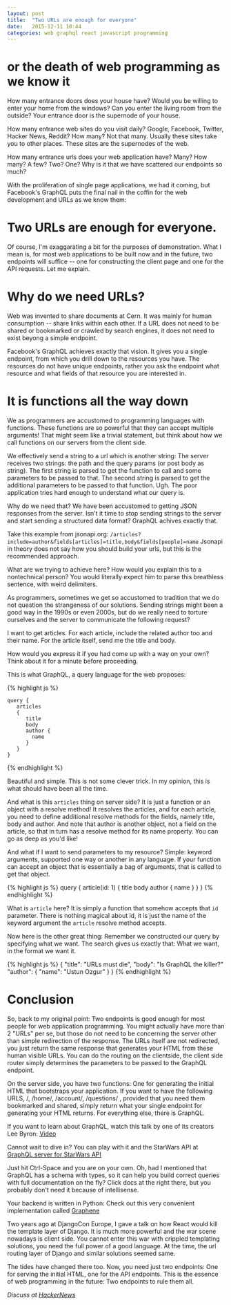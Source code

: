 ```yaml
---
layout: post
title:  "Two URLs are enough for everyone"
date:   2015-12-11 10:44
categories: web graphql react javascript programming
---
```


# or the death of web programming as we know it
How many entrance doors does your house have? Would you be willing to enter
your home from the windows? Can you enter the living room from the outside?
Your entrance door is the supernode of your house.

How many entrance web sites do you visit daily? Google, Facebook, Twitter,
Hacker News, Reddit? How many? Not that many. Usually these sites
take you to other places. These sites are the supernodes of the web.

How many entrance urls does your web application have? Many? How many? A few?
Two? One? Why is it that we have scattered our endpoints so much?

With the proliferation of single page applications, we had it coming, but
Facebook's GraphQL puts the final nail in the coffin for the web development
and URLs as we know them:

# Two URLs are enough for everyone.

Of course, I'm exaggarating a bit for the purposes of demonstration. What I
mean is, for most web applications to be built now and in the future, two
endpoints will suffice -- one for constructing the client page and one for the
API requests. Let me explain.

# Why do we need URLs?

Web was invented to share documents at Cern. It was mainly for human
consumption -- share links within each other. If a URL does not need to be
shared or bookmarked or crawled by search engines, it does not need to exist
beyong a simple endpoint.

Facebook's GraphQL achieves exactly that vision. It gives you a single
endpoint, from which you drill down to the resources you have. The resources
do not have unique endpoints, rather you ask the endpoint what resource and
what fields of that resource you are interested in.

# It is functions all the way down

We as programmers are accustomed to programming languages with
functions. These functions are so powerful that they can accept multiple
arguments! That might seem like a trivial statement, but think about how we
call functions on our servers from the client side.

We effectively send a string to a url which is another string: The server
receives two strings: the path and the query params (or post body as
string). The first string is parsed to get the function to call and some
parameters to be passed to that. The second string is parsed to get the
additional parameters to be passed to that function. Ugh. The poor application
tries hard enough to understand what our query is.

Why do we need that? We have been accustomed to getting JSON responses from the server. Isn't it time to stop sending strings to the server and start sending a structured data format? GraphQL achives exactly that.

Take this example from jsonapi.org: `/articles?include=author&fields[articles]=title,body&fields[people]=name`
Jsonapi in theory does not say how you should build your urls, but this is the recommended approach.

What are we trying to achieve here? How would you explain this to a
nontechnical person? You would literally expect him to parse this breathless
sentence, with weird delimiters.

As programmers, sometimes we get so accustomed to tradition that we do not
question the strangeness of our solutions. Sending strings might been a good
way in the 1990s or even 2000s, but do we really need to torture ourselves and
the server to communicate the following request?

I want to get articles. For each article, include the related author too and
their name. For the article itself, send me the title and body.

How would you express it if you had come up with a way on your own? Think
about it for a minute before proceeding.

This is what GraphQL, a query language for the web proposes:

{% highlight js %}

    query {
       articles
       {
          title
          body
          author {
            name
          }
       }
    }
{% endhighlight %}

Beautiful and simple. This is not some clever trick. In my opinion, this is
what should have been all the time.

And what is this `articles` thing on server side? It is just a function or an
object with a resolve method!  It resolves the articles, and for each article,
you need to define additional resolve methods for the fields, namely title,
body and author. And note that author is another object, not a field on the
article, so that in turn has a resolve method for its name property. You can
go as deep as you'd like!

And what if I want to send parameters to my resource? Simple: keyword
arguments, supported one way or another in any language. If your function can
accept an object that is essentially a bag of arguments, that is called to get
that object.

{% highlight js %}
    query {
       article(id: 1)
       {
          title
          body
          author {
            name
          }
       }
    }
{% endhighlight %}


What is `article` here? It is simply a function that somehow accepts that `id`
parameter. There is nothing magical about id, it is just the name of the
keyword argument the `article` resolve method accepts.

Now here is the other great thing: Remember we constructed our query by
specifying what we want. The search gives us exactly that: What we want, in
the format we want it.

{% highlight js %}
{
"title": "URLs must die",
"body": "Is GraphQL the killer?"
"author": {
      "name": "Ustun Ozgur"
}
}
{% endhighlight %}

# Conclusion

So, back to my original point: Two endpoints is good enough for most people
for web application programming. You might actually have more than 2 "URLs"
per se, but those do not need to be concerning the server other than simple
redirection of the response. The URLs itself are not redirected, you just
return the same response that generates your HTML from these human visible
URLs. You can do the routing on the clientside, the client side router simply
determines the parameters to be passed to the GraphQL endpoint.

On the server side, you have two functions: One for generating the initial
HTML that bootstraps your application. If you want to have the following URLS,
/, /home/, /account/, /questions/ , provided that you need them bookmarked and
shared, simply return what your single endpoint for generating your HTML
returns. For everything else, there is GraphQL.


If you want to learn about GraphQL, watch this talk by one of its creators Lee Byron: [Video](http://oredev.org/2015/sessions/introduction-to-graphql)


Cannot wait to dive in? You can play with it and the StarWars API at
[GraphQL server for StarWars API](http://graphql-swapi.parseapp.com)

Just hit Ctrl-Space and you are on your own. Oh, had I mentioned that GraphQL
has a schema with types, so it can help you build correct queries with full
documentation on the fly? Click docs at the right there, but you probably
don't need it because of intellisense.

Your backend is written in Python: Check out this very convenient
implementation called [Graphene](http://graphene-python.org/playground/)

Two years ago at DjangoCon Europe, I gave a talk on how React would kill the
template layer of Django. It is much more powerful and the war scene nowadays
is client side. You cannot enter this war with crippled templating solutions,
you need the full power of a good language. At the time, the url routing layer
of Django and similar solutions seemed same.

The tides have changed there too. Now, you need just two endpoints: One for
serving the initial HTML, one for the API endpoints. This is the essence of
web programming in the future: Two endpoints to rule them all.


*Discuss at [HackerNews](https://news.ycombinator.com/item?id=10722265)*
